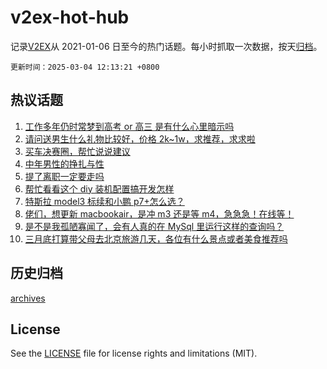# v2ex-hot-hub

 记录[V2EX](https://www.v2ex.com/)从 2021-01-06 日至今的热门话题。每小时抓取一次数据，按天[归档](archives)。

`更新时间：2025-03-04 12:13:21 +0800`

## 热议话题

1. [工作多年仍时常梦到高考 or 高三 是有什么心里暗示吗](https://www.v2ex.com/t/1115460)
1. [请问送男生什么礼物比较好，价格 2k~1w，求推荐，求求啦](https://www.v2ex.com/t/1115611)
1. [买车决赛圈，帮忙说说建议](https://www.v2ex.com/t/1115488)
1. [中年男性的挣扎与性](https://www.v2ex.com/t/1115692)
1. [提了离职一定要走吗](https://www.v2ex.com/t/1115529)
1. [帮忙看看这个 diy 装机配置搞开发怎样](https://www.v2ex.com/t/1115530)
1. [特斯拉 model3 标续和小鹏 p7+怎么选？](https://www.v2ex.com/t/1115672)
1. [佬们，想更新 macbookair，是冲 m3 还是等 m4，急急急！在线等！](https://www.v2ex.com/t/1115652)
1. [是不是我孤陋寡闻了，会有人真的在 MySql 里运行这样的查询吗？](https://www.v2ex.com/t/1115574)
1. [三月底打算带父母去北京旅游几天，各位有什么景点或者美食推荐吗](https://www.v2ex.com/t/1115512)

## 历史归档

[archives](archives)

## License

See the [LICENSE](LICENSE) file for license rights and limitations (MIT).
